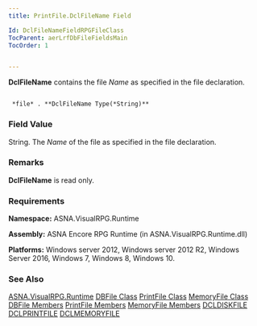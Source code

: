 ```yaml
---
title: PrintFile.DclFileName Field

Id: DclFileNameFieldRPGFileClass
TocParent: aerLrfDbFileFieldsMain
TocOrder: 1


---
```


**DclFileName** contains the file *Name* as specified in the file declaration. 

```

 *file* . **DclFileName Type(*String)**  
```

### Field Value
String. The *Name* of the file as specified in the file declaration.

### Remarks
**DclFileName** is read only. 

### Requirements
**Namespace:** ASNA.VisualRPG.Runtime 

**Assembly:** ASNA Encore RPG Runtime (in ASNA.VisualRPG.Runtime.dll) 

**Platforms:** Windows server 2012, Windows server 2012 R2, Windows Server 2016, Windows 7, Windows 8, Windows 10. 

### See Also
[ASNA.VisualRPG.Runtime](aerLrfRuntimeNamespace.html)
[DBFile Class](aerLrfDBFileClass.html)
[PrintFile Class](aerLrfPrintFileClass.html)
[MemoryFile Class](aerLrfMemoryFileClass.html)
[DBFile Members](aerLrfDBFileMembers.html)
[PrintFile Members](aerLrfPrintFileMembers.html)
[MemoryFile Members](aerLrfMemoryFileMembers.html)
[DCLDISKFILE](DCLDISKFILE.html)
[DCLPRINTFILE](DCLPRINTFILE.html)
[DCLMEMORYFILE](DCLMEMORYFILE.html) 
